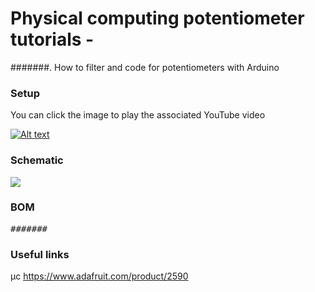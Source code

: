 # Physical computing potentiometer tutorials - #######

#######. How to filter and code for potentiometers with Arduino

### Setup

You can click the image to play the associated YouTube video

[![Alt text](Assets/#######.jpg)](https://www.youtube.com/watch?v=#######)

### Schematic

![](Assets/#######.png)

### BOM

<pre>
#######
</pre>  

### Useful links  

μc https://www.adafruit.com/product/2590  
